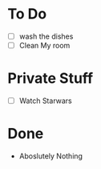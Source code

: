 # To Do

- [ ] wash the dishes
- [ ] Clean My room

# Private Stuff
- [ ] Watch Starwars

# Done
- Aboslutely Nothing